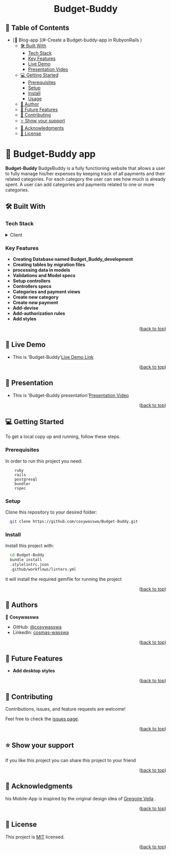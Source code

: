 <a name="readme-top"></a>

<div align="center">

  <h1><b>Budget-Buddy</b></h1>

</div>

<!-- TABLE OF CONTENTS -->

## 📗 Table of Contents

- [📖 Blog-app ](#-Create a Budget-buddy-app in RubyonRails )
  - [🛠 Built With ](#-built-with-)
    - [Tech Stack ](#tech-stack-)
    - [Key Features ](#key-features-)
     - [Live Demo](#Demo)
    - [Presentation Video](#Presentation-video)
  - [💻 Getting Started ](#-getting-started-)
    - [Prerequisites](#prerequisites)
    - [Setup](#setup)
    - [Install](#install)
    - [Usage](#usage)
  - [👥 Author ](#-author-)
  - [🔭 Future Features ](#-future-features-)
  - [🤝 Contributing ](#-contributing-)
  - [⭐️ Show your support ](#️-show-your-support-)
  - [🙏 Acknowledgments ](#-acknowledgments-)
  - [📝 License ](#-license-)

<!-- PROJECT DESCRIPTION -->

# 📖 Budget-Buddy app <a name="about-project"></a>

**Budget-Buddy** 
BudgeBuddy is a fully functioning website that allows a user to fully manage his/her expenses by keeping track of all payments and their related categories. For each category the user can see how much is already spent. A user can add categories and payments related to one or more categories.

## 🛠 Built With <a name="built-with"></a>

### Tech Stack <a name="tech-stack"></a>

<details>
  <summary>Client</summary>
    <li><a href="https://www.ruby-lang.org/en/">Ruby</a></li>
</details>

<!-- Features -->

### Key Features <a name="key-features"></a>
- **Creating Database named Budget_Buddy_development**
- **Creating tables by migration files**
- **processing data in models**
- **Validations and Model specs**
- **Setup controllers**
- **Controllers specs**
- **Categories and payment views**
- **Create new category**
- **Create new payment**
- **Add-devise**
- **Add-authorization rules**
- **Add styles**

<p align="right">(<a href="#readme-top">back to top</a>)</p>

<!-- LIVE DEMO -->

## 🚀 Live Demo <a name="live-demo"></a>

- This is 'Budget-Buddy'<a href="">Live Demo Link</a>

<p align="right">(<a href="#readme-top">back to top</a>)</p>

## 🚀 Presentation <a name="Presentation"></a>

<!-- Presentation Video -->

- This is 'Budget-Buddy presentation'<a href="https://drive.google.com/file/d/1coyj0ASuKrZd3DMkH-hk1huF_jQtCT6T/view?usp=sharing">Presentation Video</a>

<p align="right">(<a href="#readme-top">back to top</a>)</p>

<!-- GETTING STARTED -->

## 💻 Getting Started <a name="getting-started"></a>

To get a local copy up and running, follow these steps.

### Prerequisites

In order to run this project you need:

```
    ruby
    rails
    postgresql
    bundler
    rspec
```

### Setup

Clone this repository to your desired folder:

```bash
  git clone https://github.com/cosywasswa/Budget-Buddy.git
```

### Install

Install this project with:

```bash
  cd Budget-Buddy
  bundle install
  .stylelintrc.json
  .github/workflows/linters.yml
```

it will install the required gemfile for running the project

<p align="right">(<a href="#readme-top">back to top</a>)</p>

<!-- AUTHORS -->

## 👥 Authors <a name="author"></a>

👤 **Cosywasswa**

- GitHub: [@cosywasswa](https://github.com/cosywasswa)
- LinkedIn: [cosmas-wasswa](https://www.linkedin.com/in/cosmas-wasswa)

<p align="right">(<a href="#readme-top">back to top</a>)</p>

<!-- FUTURE FEATURES -->

## 🔭 Future Features <a name="future-features"></a>
- **Add desktop styles**

<p align="right">(<a href="#readme-top">back to top</a>)</p>

<!-- CONTRIBUTING -->

## 🤝 Contributing <a name="contributing"></a>

Contributions, issues, and feature requests are welcome!

Feel free to check the [issues page](../../issues/).

<p align="right">(<a href="#readme-top">back to top</a>)</p>

<!-- SUPPORT -->

## ⭐️ Show your support <a name="support"></a>

If you like this project you can share this project to your friend

<p align="right">(<a href="#readme-top">back to top</a>)</p>

<!-- ACKNOWLEDGEMENTS -->

## 🙏 Acknowledgments <a name="acknowledgements"></a>

his Mobile-App is inspired by the original design idea of <a href="https://www.behance.net/gallery/19759151/Snapscan-iOs-design-and-branding?tracking_source=">Gregoire Vella</a> .


<p align="right">(<a href="#readme-top">back to top</a>)</p>

<!-- LICENSE -->

## 📝 License <a name="license"></a>

This project is [MIT](./LICENSE) licensed.

<p align="right">(<a href="#readme-top">back to top</a>)</p>
